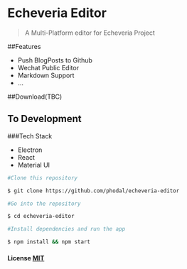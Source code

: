 # Echeveria Editor

> A Multi-Platform editor for Echeveria Project

##Features

- Push BlogPosts to Github
- Wechat Public Editor
- Markdown Support
- ...


##Download(TBC)

## To Development

###Tech Stack

- Electron
- React
- Material UI

```bash
#Clone this repository

$ git clone https://github.com/phodal/echeveria-editor

#Go into the repository

$ cd echeveria-editor

#Install dependencies and run the app

$ npm install && npm start
```

#### License [MIT](LICENSE.md)

